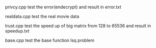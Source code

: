 
privcy.cpp test the error(endecrypt) and result in error.txt

realdata.cpp test the real movie data

trust.cpp test the speed up of big matrix from 128 to 65536 and result in speedup.txt

base.cpp test the base function lsq problem

